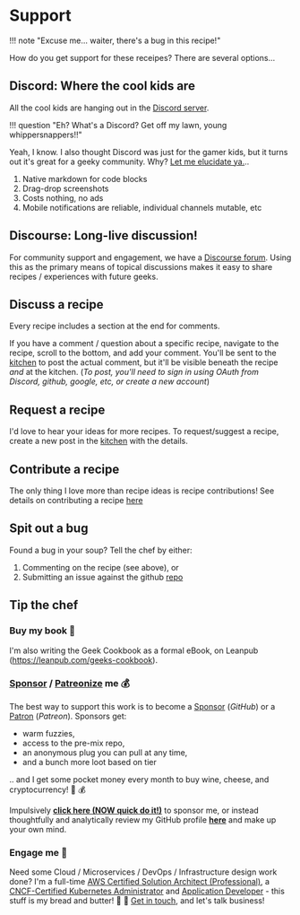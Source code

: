 # Support

!!! note "Excuse me... waiter, there's a bug in this recipe!"

How do you get support for these receipes? There are several options...

## Discord: Where the cool kids are

All the cool kids are hanging out in the [Discord server](/community/discord/).

!!! question "Eh? What's a Discord? Get off my lawn, young whippersnappers!!"

Yeah, I know. I also thought Discord was just for the gamer kids, but it turns out it's great for a geeky community. Why? [Let me elucidate ya.][2]..

1. Native markdown for code blocks
2. Drag-drop screenshots
3. Costs nothing, no ads
4. Mobile notifications are reliable, individual channels mutable, etc

## Discourse: Long-live discussion!

For community support and engagement, we have a [Discourse forum][3]. Using this as the primary means of topical discussions makes it easy to share recipes / experiences with future geeks.

## Discuss a recipe

Every recipe includes a section at the end for comments.

If you have a comment / question about a specific recipe, navigate to the recipe, scroll to the bottom, and add your comment. You'll be sent to the [kitchen][4] to post the actual comment, but it'll be visible beneath the recipe _and_ at the kitchen. (_To post, you'll need to sign in using OAuth from Discord, github, google, etc, or create a new account_)

## Request a recipe

I'd love to hear your ideas for more recipes. To request/suggest a recipe, create a new post in the [kitchen][5] with the details.

## Contribute a recipe

The only thing I love more than recipe ideas is recipe contributions! See details on contributing a recipe [here](/community/contribute/)

## Spit out a bug

Found a bug in your soup? Tell the chef by either:

1. Commenting on the recipe (see above), or
2. Submitting an issue against the github [repo][6]

## Tip the chef

### Buy my book 📖

I'm also writing the Geek Cookbook as a formal eBook, on Leanpub (https://leanpub.com/geeks-cookbook).

### [Sponsor][7] / [Patreonize][8] me 💰

The best way to support this work is to become a [Sponsor][11] (_GitHub_) or a [Patron][10] (_Patreon_). Sponsors get:

* warm fuzzies,
* access to the pre-mix repo,
* an anonymous plug you can pull at any time,
* and a bunch more loot based on tier

.. and I get some pocket money every month to buy wine, cheese, and cryptocurrency! 🍷 💰

Impulsively **[click here (NOW quick do it!)][11]** to sponsor me, or instead thoughtfully and analytically review my GitHub profile **[here][12]** and make up your own mind.

### Engage me 🏢

Need some Cloud / Microservices / DevOps / Infrastructure design work done? I'm a full-time [AWS Certified Solution Architect (Professional)][aws_cert], a [CNCF-Certified Kubernetes Administrator](https://www.youracclaim.com/badges/cd307d51-544b-4bc6-97b0-9015e40df40d/public_url) and [Application Developer](https://www.youracclaim.com/badges/9ed9280a-fb92-46ca-b307-8f74a2cccf1d/public_url) - this stuff is my bread and butter! :bread: :fork_and_knife: [Get in touch][contact], and let's talk business!



[1]:	http://chat.funkypenguin.co.nz
[2]:	https://www.youtube.com/watch?v=1qHoSWxVqtE
[3]:	https://discourse.geek-kitchen.funkypenguin.co.nz/
[4]:	https://discourse.geek-kitchen.funkypenguin.co.nz/
[5]:	https://discourse.geek-kitchen.funkypenguin.co.nz/
[6]:	https://github.com/funkypenguin/geek-cookbook/issues
[7]:	https://github.com/sponsors/funkypenguin
[8]:	https://www.patreon.com/funkypenguin
[10]:	https://www.patreon.com/bePatron?u=6982506
[11]:	https://github.com/sponsors/funkypenguin
[12]:	https://github.com/funkypenguin
[13]:	https://www.youracclaim.com/badges/a0c4a196-55ab-4472-b46b-b610b44dc00f/public_url
[14]:	https://www.funkypenguin.co.nz
[contact]:	        https://www.funkypenguin.co.nz
[aws_cert]:	        https://www.youracclaim.com/badges/a0c4a196-55ab-4472-b46b-b610b44dc00f/public_url